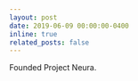 ```yaml
---
layout: post
date: 2019-06-09 00:00:00-0400
inline: true
related_posts: false
---
```


Founded Project Neura.
